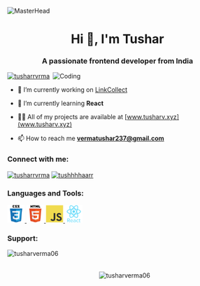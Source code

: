 ![MasterHead](https://cdn.pixabay.com/photo/2016/02/03/08/32/banner-1176676_960_720.jpg)


<h1 align="center">Hi 👋, I'm Tushar</h1>
<h3 align="center">A passionate frontend developer from India</h3>
<img align="right" alt="Coding" width="400" src="https://www.bypeople.com/wp-content/uploads/2019/03/people-at-work.gif">

<p align="left"> <a href="https://twitter.com/tusharrvrma" target="blank"><img src="https://img.shields.io/twitter/follow/tusharrvrma?logo=twitter&style=for-the-badge" alt="tusharrvrma" /></a> </p>

<!-- - 🔭 I’m currently working on [Image Craft](https://imagecraft-htmgm0ced-tusharverma06.vercel.app/) -->
- 🔭 I’m currently working on [LinkCollect](https://twitter.com/linkcollect_io)

- 🌱 I’m currently learning **React**

- 👨‍💻 All of my projects are available at [www.tusharv.xyz](www.tusharv.xyz)

- 📫 How to reach me **vermatushar237@gmail.com**

<h3 align="left">Connect with me:</h3>
<p align="left">
<a href="https://twitter.com/tusharrvrma" target="blank"><img align="center" src="https://raw.githubusercontent.com/rahuldkjain/github-profile-readme-generator/master/src/images/icons/Social/twitter.svg" alt="tusharrvrma" height="30" width="40" /></a>
<a href="https://instagram.com/tushhhhaarr" target="blank"><img align="center" src="https://raw.githubusercontent.com/rahuldkjain/github-profile-readme-generator/master/src/images/icons/Social/instagram.svg" alt="tushhhhaarr" height="30" width="40" /></a>
</p>

<h3 align="left">Languages and Tools:</h3>
<p align="left"> <a href="https://www.w3schools.com/css/" target="_blank" rel="noreferrer"> <img src="https://raw.githubusercontent.com/devicons/devicon/master/icons/css3/css3-original-wordmark.svg" alt="css3" width="40" height="40"/> </a> <a href="https://www.w3.org/html/" target="_blank" rel="noreferrer"> <img src="https://raw.githubusercontent.com/devicons/devicon/master/icons/html5/html5-original-wordmark.svg" alt="html5" width="40" height="40"/> </a> <a href="https://developer.mozilla.org/en-US/docs/Web/JavaScript" target="_blank" rel="noreferrer"> <img src="https://raw.githubusercontent.com/devicons/devicon/master/icons/javascript/javascript-original.svg" alt="javascript" width="40" height="40"/> </a> <a href="https://reactjs.org/" target="_blank" rel="noreferrer"> <img src="https://raw.githubusercontent.com/devicons/devicon/master/icons/react/react-original-wordmark.svg" alt="react" width="40" height="40"/> </a> </p>

<h3 align="left">Support:</h3>
<p><a href="https://www.buymeacoffee.com/tusharverma06"> <img align="left" src="https://cdn.buymeacoffee.com/buttons/v2/default-yellow.png" height="50" width="210" alt="tusharverma06" /></a></p><br><br>

<p><img align="center" src="https://github-readme-stats.vercel.app/api/top-langs?username=tusharverma06&show_icons=true&locale=en&layout=compact" alt="tusharverma06" /></p>
